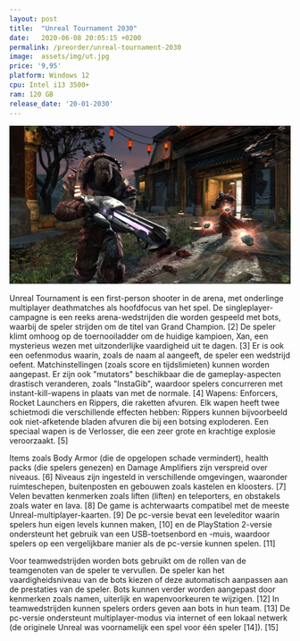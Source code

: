 ```yaml
---
layout: post
title:  "Unreal Tournament 2030"
date:   2020-06-08 20:05:15 +0200
permalink: /preorder/unreal-tournament-2030
image:  assets/img/ut.jpg
price: '9,95'
platform: Windows 12
cpu: Intel i13 3500+
ram: 120 GB
release_date: '20-01-2030'
---
```

![Screenshot](/assets/img/ut-screen.jpg)

Unreal Tournament is een first-person shooter in de arena, met onderlinge multiplayer deathmatches als hoofdfocus van het spel. De singleplayer-campagne is een reeks arena-wedstrijden die worden gespeeld met bots, waarbij de speler strijden om de titel van Grand Champion. [2] De speler klimt omhoog op de toernooiladder om de huidige kampioen, Xan, een mysterieus wezen met uitzonderlijke vaardigheid uit te dagen. [3] Er is ook een oefenmodus waarin, zoals de naam al aangeeft, de speler een wedstrijd oefent. Matchinstellingen (zoals score en tijdslimieten) kunnen worden aangepast. Er zijn ook "mutators" beschikbaar die de gameplay-aspecten drastisch veranderen, zoals "InstaGib", waardoor spelers concurreren met instant-kill-wapens in plaats van met de normale. [4] Wapens: Enforcers, Rocket Launchers en Rippers, die raketten afvuren. Elk wapen heeft twee schietmodi die verschillende effecten hebben: Rippers kunnen bijvoorbeeld ook niet-afketende bladen afvuren die bij een botsing exploderen. Een speciaal wapen is de Verlosser, die een zeer grote en krachtige explosie veroorzaakt. [5]

Items zoals Body Armor (die de opgelopen schade vermindert), health packs (die spelers genezen) en Damage Amplifiers zijn verspreid over niveaus. [6] Niveaus zijn ingesteld in verschillende omgevingen, waaronder ruimteschepen, buitenposten en gebouwen zoals kastelen en kloosters. [7] Velen bevatten kenmerken zoals liften (liften) en teleporters, en obstakels zoals water en lava. [8] De game is achterwaarts compatibel met de meeste Unreal-multiplayer-kaarten. [9] De pc-versie bevat een leveleditor waarin spelers hun eigen levels kunnen maken, [10] en de PlayStation 2-versie ondersteunt het gebruik van een USB-toetsenbord en -muis, waardoor spelers op een vergelijkbare manier als de pc-versie kunnen spelen. [11]

Voor teamwedstrijden worden bots gebruikt om de rollen van de teamgenoten van de speler te vervullen. De speler kan het vaardigheidsniveau van de bots kiezen of deze automatisch aanpassen aan de prestaties van de speler. Bots kunnen verder worden aangepast door kenmerken zoals namen, uiterlijk en wapenvoorkeuren te wijzigen. [12] In teamwedstrijden kunnen spelers orders geven aan bots in hun team. [13] De pc-versie ondersteunt multiplayer-modus via internet of een lokaal netwerk (de originele Unreal was voornamelijk een spel voor één speler [14]). [15]